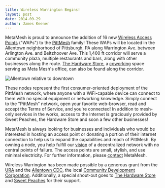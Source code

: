 ```yaml
---
title: Wireless Warrington Begins!
layout: post
date: 2014-09-29
author: James Keener
---
```


MetaMesh is proud to announce the addition of 16 new [Wireless Access
Points](http://en.wikipedia.org/wiki/Wireless_access_point) ("WAPs") to
the [PittMesh](http://pittmesh.net) family! These WAPs will be located
in the Allentown neighborhood of Pittsburgh, PA along Warrington Ave.
between Arlington Ave. and Beltzhoover Ave.  This 1,400 ft corridor will
serve a community plaza, multiple restaurants and bars, along with other
businesses along the route. [The Hardware
Store](http://workhardpgh.com/), a
[coworking](http://en.wikipedia.org/wiki/Coworking) space serving as
Meta Mesh's office, can also be found along the corridor.

![Allentown relative to
downtown](/images/posts/wireless_warrington_begins/allentown-rel-downtown.jpg)

These nodes represent the first consumer-oriented deployment of the
PittMesh network, where anyone with a WiFi-capable device can connect to
them with no special equipment or networking knowledge. Simply connect
to the "PittMesh" network, open your favorite web-browser, read and
accept the Terms of Service, and you're connected!  In addition to
mesh-only services in the works, access to the Internet is graciously
provided by Sweet Peaches, the Hardware Store and soon a few other businesses!


MetaMesh is always looking for businesses and individuals who would be
interested in hosting an access point or donating a portion of their
internet connection to help us to expand the capabilities and reach of
PittMesh.  By owning a node, you help fulfill our
[vision](/vision.html) of a decentralized network
with no central points of failure.  The access points are small,
stylish, and use minimal electricity.  For further information, please
[contact](/contact.html) MetaMesh.

Wireless Warrington has been made possible by a generous grant from the
[URA](http://www.ura.org) and the [Allentown
CDC](http://www.allentowncdc.org/), the local [Community Development
Corporation](http://en.wikipedia.org/wiki/Community_development_corporation).
Additionally, a special shout-out goes to [The Hardware
Store](http://workhardpgh.com/) and [Sweet
Peaches](https://www.facebook.com/eatsweetpeaches) for their support.
